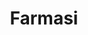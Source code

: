 ---
id: 3
title : Farmasi
linkurl: https://kutt.it/mZUmOr
fitur : aspekpajak
createdTime : 31/07/2019
modifiedTime : 29/12/2019
topik: Versi Lengkap
img: medicine.png
---